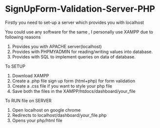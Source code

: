 # SignUpForm-Validation-Server-PHP

Firstly you need to set-up a server which provides you with localhost

You could use any software for the same , I personally use XAMPP due to following reasons

1. Provides you with APACHE server(localhost)
2. Provides with PHPMYADMIN for reading/writing values into database.
3. Provides with SQL to implement queries on data of database.

To SETUP 

1. Download XAMPP
2. Create a .php file sign up form (html+php) for form validation
3. Create a .css file if you want to style your php file
4. Save both the files in the XAMPP/htdocs/dashboard/your_file

To RUN file on SERVER

1. Open localhost on google chrome
2. Redirects to localhost/dashboard/your_file.php
3. Opens your php/html file

